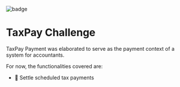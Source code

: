 ![badge]()
# TaxPay Challenge
TaxPay Payment was elaborated to serve as the payment context of a system for accountants.

For now, the functionalities covered are:

* 🚧 Settle scheduled tax payments
